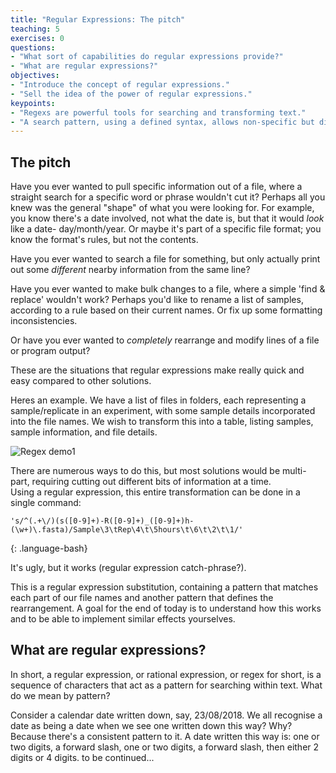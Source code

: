 ```yaml
---
title: "Regular Expressions: The pitch"
teaching: 5
exercises: 0
questions:
- "What sort of capabilities do regular expressions provide?"
- "What are regular expressions?"
objectives:
- "Introduce the concept of regular expressions."
- "Sell the idea of the power of regular expressions."
keypoints:
- "Regexs are powerful tools for searching and transforming text."
- "A search pattern, using a defined syntax, allows non-specific but directed matching."
---
```



## The pitch

Have you ever wanted to pull specific information out of a file, where a straight search for
a specific word or phrase wouldn't cut it? Perhaps all you knew was the general "shape" of
what you were looking for.  For example, you know there's a date involved, not what the date is,
but that it would *look* like a date- day/month/year. Or maybe it's part of a specific 
file format; you know the format's rules, but not the contents.

Have you ever wanted to search a file for something, but only actually print out some *different*
nearby information from the same line?

Have you ever wanted to make bulk changes to a file, where a simple 'find & replace' wouldn't work?
Perhaps you'd like to rename a list of samples, according to a rule based on their current names.
Or fix up some formatting inconsistencies.  

Or have you ever wanted to *completely* rearrange and modify lines of a file or program output?

These are the situations that regular expressions make really quick and easy compared to other 
solutions.



Heres an example.  We have a list of files in folders, each representing a sample/replicate in
an experiment, with some sample details incorporated into the file names.
We wish to transform this into a table, listing samples, sample information, and file details.

<img src="{{ page.root }}/fig/regexDemo1.png" alt="Regex demo1" />

There are numerous ways to do this, but most solutions would be multi-part, requiring cutting
out different bits of information at a time.  
Using a regular expression, this entire transformation can be done in a single command:

~~~
's/^(.+\/)(s([0-9]+)-R([0-9]+)_([0-9]+)h-(\w+)\.fasta)/Sample\3\tRep\4\t\5hours\t\6\t\2\t\1/'
~~~
{: .language-bash}

It's ugly, but it works (regular expression catch-phrase?).  

This is a regular expression substitution, containing a pattern that matches each part of our 
file names and another pattern that defines the rearrangement. A goal for the end of today is 
to understand how this works and to be able to implement similar effects yourselves.


## What are regular expressions?

In short, a regular expression, or rational expression, or regex for short, is a sequence of 
characters that act as a pattern for searching within text. What do we mean by pattern?  

Consider a calendar date written down, say, 23/08/2018. We all recognise a date as being a 
date when we see one written down this way? Why? Because there's a consistent pattern to it.
A date written this way is: one or two digits, a forward slash, one or two digits, a forward
slash, then either 2 digits or 4 digits. to be continued...
